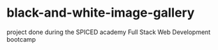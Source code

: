 # black-and-white-image-gallery
project done during the SPICED academy Full Stack Web Development bootcamp
